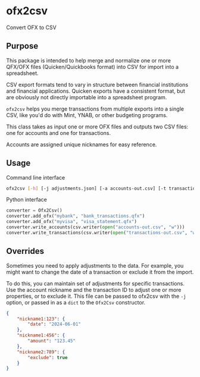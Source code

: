 # ofx2csv

Convert OFX to CSV

## Purpose
This package is intended to help merge and normalize one or more QFX/OFX files (Quicken/Quickbooks format) into CSV for import into a spreadsheet.

CSV export formats tend to vary in structure between financial institutions and financial applications. Quicken exports have a consistent format, but are obviously not directly importable into a spreadsheet program.

`ofx2csv` helps you merge transactions from multiple exports into a single CSV, like you'd do with Mint, YNAB, or other budgeting programs.

This class takes as input one or more OFX files and outputs two CSV files: one for accounts and one for transactions.

Accounts are assigned unique nicknames for easy reference.

## Usage

Command line interface

```bash
ofx2csv [-h] [-j adjustments.json] [-a accounts-out.csv] [-t transactions-out.csv] nickname1:file1.ofx [nickname2:file2.ofx ...]
```

Python interface

```python
converter = Ofx2Csv()
converter.add_ofx("mybank", "bank_transactions.qfx")
converter.add_ofx("myvisa", "visa_statement.qfx")
converter.write_accounts(csv.writer(open("accounts-out.csv", "w")))
converter.write_transactions(csv.writer(open("transactions-out.csv", "w")))
```

## Overrides

Sometimes you need to apply adjustments to the data. For example, you might want to change the date of a transaction or exclude it from the import.

To do this, you can maintain set of adjustments for specific transactions. Use the account nickname and the transaction ID to adjust one or more properties, or to exclude it. This file can be passed to ofx2csv with the `-j` option, or passed in as a `dict` to the `Ofx2Csv` constructor.

```json
{
    "nickname1:123": {
        "date": "2024-06-01"
    },
    "nickname1:456": {
        "amount": "123.45"
    },
    "nickname2:789": {
        "exclude": true
    }
}
```